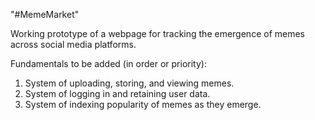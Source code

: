 "#MemeMarket" 

Working prototype of a webpage for tracking the emergence of memes across social media platforms. 

Fundamentals to be added (in order or priority):

1. System of uploading, storing, and viewing memes.
2. System of logging in and retaining user data.
3. System of indexing popularity of memes as they emerge.